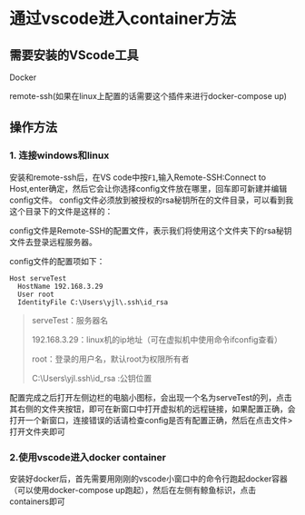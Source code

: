 # 通过vscode进入container方法

## 需要安装的VScode工具

Docker

remote-ssh(如果在linux上配置的话需要这个插件来进行docker-compose up)

## 操作方法

### 1. 连接windows和linux

安装和remote-ssh后，在VS code中按`F1`,输入Remote-SSH:Connect to Host,enter确定，然后它会让你选择config文件放在哪里，回车即可新建并编辑config文件。
config文件必须放到被授权的rsa秘钥所在的文件目录，可以看到我这个目录下的文件是这样的：

config文件是Remote-SSH的配置文件，表示我们将使用这个文件夹下的rsa秘钥文件去登录远程服务器。

config文件的配置项如下：

```
Host serveTest
  HostName 192.168.3.29
  User root
  IdentityFile C:\Users\yjl\.ssh\id_rsa
```

> serveTest：服务器名
>
> 192.168.3.29：linux机的ip地址（可在虚拟机中使用命令ifconfig查看）
>
> root：登录的用户名，默认root为权限所有者
>
> C:\Users\yjl\.ssh\id_rsa :公钥位置

配置完成之后打开左侧边栏的电脑小图标，会出现一个名为serveTest的列，点击其右侧的文件夹按钮，即可在新窗口中打开虚拟机的远程链接，如果配置正确，会打开一个新窗口，连接错误的话请检查config是否有配置正确，然后在点击文件>打开文件夹即可

### 2.使用vscode进入docker container

安装好docker后，首先需要用刚刚的vscode小窗口中的命令行跑起docker容器（可以使用docker-compose up跑起），然后在左侧有鲸鱼标识，点击containers即可